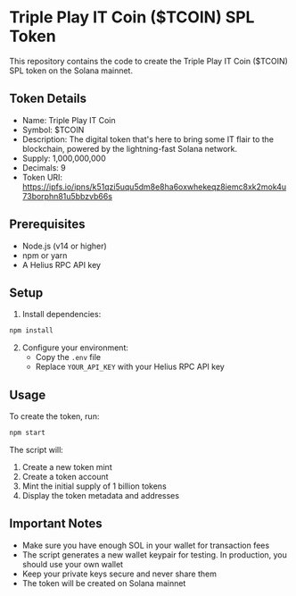 # Triple Play IT Coin ($TCOIN) SPL Token

This repository contains the code to create the Triple Play IT Coin ($TCOIN) SPL token on the Solana mainnet.

## Token Details

- Name: Triple Play IT Coin
- Symbol: $TCOIN
- Description: The digital token that's here to bring some IT flair to the blockchain, powered by the lightning-fast Solana network.
- Supply: 1,000,000,000
- Decimals: 9
- Token URI: https://ipfs.io/ipns/k51qzi5uqu5dm8e8ha6oxwhekeqz8iemc8xk2mok4u73borphn81u5bbzvb66s

## Prerequisites

- Node.js (v14 or higher)
- npm or yarn
- A Helius RPC API key

## Setup

1. Install dependencies:

```bash
npm install
```

2. Configure your environment:
   - Copy the `.env` file
   - Replace `YOUR_API_KEY` with your Helius RPC API key

## Usage

To create the token, run:

```bash
npm start
```

The script will:

1. Create a new token mint
2. Create a token account
3. Mint the initial supply of 1 billion tokens
4. Display the token metadata and addresses

## Important Notes

- Make sure you have enough SOL in your wallet for transaction fees
- The script generates a new wallet keypair for testing. In production, you should use your own wallet
- Keep your private keys secure and never share them
- The token will be created on Solana mainnet
